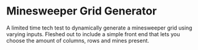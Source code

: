 # Minesweeper Grid Generator
A limited time tech test to dynamically generate a minesweeper grid using varying inputs. Fleshed out to include a simple front end that lets you choose the amount of columns, rows and mines present.
